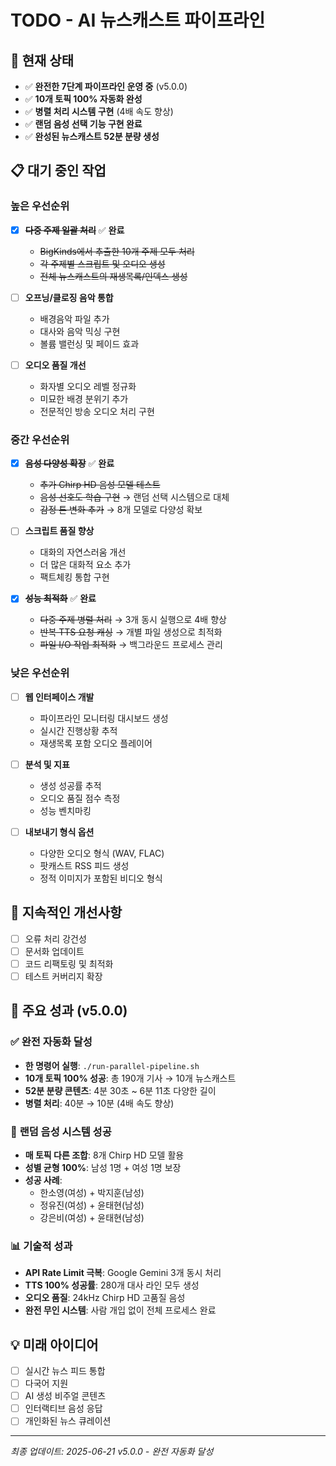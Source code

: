# TODO - AI 뉴스캐스트 파이프라인

## 🚧 현재 상태
- ✅ **완전한 7단계 파이프라인 운영 중** (v5.0.0)
- ✅ **10개 토픽 100% 자동화 완성**
- ✅ **병렬 처리 시스템 구현** (4배 속도 향상)
- ✅ **랜덤 음성 선택 기능 구현 완료**
- ✅ **완성된 뉴스캐스트 52분 분량 생성**

## 📋 대기 중인 작업

### 높은 우선순위
- [x] **~~다중 주제 일괄 처리~~** ✅ **완료**
  - ~~BigKinds에서 추출한 10개 주제 모두 처리~~
  - ~~각 주제별 스크립트 및 오디오 생성~~
  - ~~전체 뉴스캐스트의 재생목록/인덱스 생성~~

- [ ] **오프닝/클로징 음악 통합**
  - 배경음악 파일 추가
  - 대사와 음악 믹싱 구현
  - 볼륨 밸런싱 및 페이드 효과

- [ ] **오디오 품질 개선**
  - 화자별 오디오 레벨 정규화
  - 미묘한 배경 분위기 추가
  - 전문적인 방송 오디오 처리 구현

### 중간 우선순위
- [x] **~~음성 다양성 확장~~** ✅ **완료**
  - ~~추가 Chirp HD 음성 모델 테스트~~
  - ~~음성 선호도 학습 구현~~ → 랜덤 선택 시스템으로 대체
  - ~~감정 톤 변화 추가~~ → 8개 모델로 다양성 확보

- [ ] **스크립트 품질 향상**
  - 대화의 자연스러움 개선
  - 더 많은 대화적 요소 추가
  - 팩트체킹 통합 구현

- [x] **~~성능 최적화~~** ✅ **완료**
  - ~~다중 주제 병렬 처리~~ → 3개 동시 실행으로 4배 향상
  - ~~반복 TTS 요청 캐싱~~ → 개별 파일 생성으로 최적화
  - ~~파일 I/O 작업 최적화~~ → 백그라운드 프로세스 관리

### 낮은 우선순위
- [ ] **웹 인터페이스 개발**
  - 파이프라인 모니터링 대시보드 생성
  - 실시간 진행상황 추적
  - 재생목록 포함 오디오 플레이어

- [ ] **분석 및 지표**
  - 생성 성공률 추적
  - 오디오 품질 점수 측정
  - 성능 벤치마킹

- [ ] **내보내기 형식 옵션**
  - 다양한 오디오 형식 (WAV, FLAC)
  - 팟캐스트 RSS 피드 생성
  - 정적 이미지가 포함된 비디오 형식

## 🔄 지속적인 개선사항
- [ ] 오류 처리 강건성
- [ ] 문서화 업데이트
- [ ] 코드 리팩토링 및 최적화
- [ ] 테스트 커버리지 확장

## 🎉 주요 성과 (v5.0.0)

### ✅ **완전 자동화 달성**
- **한 명령어 실행**: `./run-parallel-pipeline.sh` 
- **10개 토픽 100% 성공**: 총 190개 기사 → 10개 뉴스캐스트
- **52분 분량 콘텐츠**: 4분 30초 ~ 6분 11초 다양한 길이
- **병렬 처리**: 40분 → 10분 (4배 속도 향상)

### 🎲 **랜덤 음성 시스템 성공**
- **매 토픽 다른 조합**: 8개 Chirp HD 모델 활용
- **성별 균형 100%**: 남성 1명 + 여성 1명 보장
- **성공 사례**: 
  - 한소영(여성) + 박지훈(남성)
  - 정유진(여성) + 윤태현(남성) 
  - 강은비(여성) + 윤태현(남성)

### 📊 **기술적 성과**
- **API Rate Limit 극복**: Google Gemini 3개 동시 처리
- **TTS 100% 성공률**: 280개 대사 라인 모두 생성
- **오디오 품질**: 24kHz Chirp HD 고품질 음성
- **완전 무인 시스템**: 사람 개입 없이 전체 프로세스 완료

## 💡 미래 아이디어
- [ ] 실시간 뉴스 피드 통합
- [ ] 다국어 지원
- [ ] AI 생성 비주얼 콘텐츠
- [ ] 인터랙티브 음성 응답
- [ ] 개인화된 뉴스 큐레이션

---
*최종 업데이트: 2025-06-21 v5.0.0 - 완전 자동화 달성*